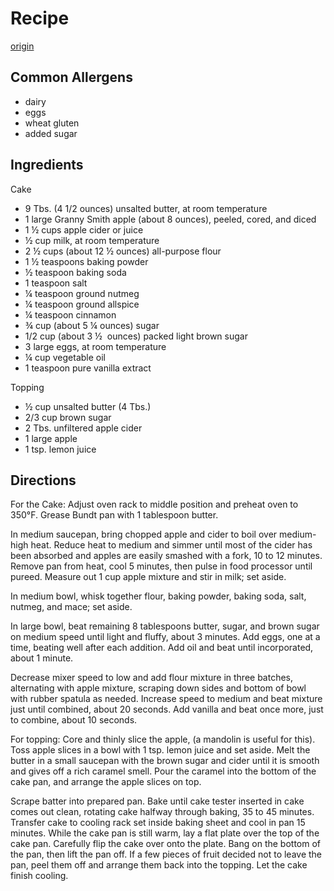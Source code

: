 # Recipe
[origin]()

## Common Allergens
* dairy
* eggs
* wheat gluten
* added sugar

## Ingredients
Cake
* 9 Tbs. (4 1/2 ounces) unsalted butter, at room temperature
* 1 large Granny Smith apple (about 8 ounces), peeled, cored, and diced
* 1 ½ cups apple cider or juice
* ½ cup milk, at room temperature
* 2 ½ cups (about 12 ½ ounces) all-purpose flour
* 1 ½ teaspoons baking powder
* ½ teaspoon baking soda
* 1 teaspoon salt
* ¼ teaspoon ground nutmeg
* ¼ teaspoon ground allspice
* ¼ teaspoon cinnamon 
* ¾ cup (about 5 ¼ ounces) sugar
* 1/2 cup (about 3 ½  ounces) packed light brown sugar
* 3 large eggs, at room temperature
* ¼ cup vegetable oil
* 1 teaspoon pure vanilla extract

Topping

* ½ cup unsalted butter (4 Tbs.)
* 2/3 cup brown sugar
* 2 Tbs. unfiltered apple cider
* 1 large apple
* 1 tsp. lemon juice

## Directions
For the Cake: Adjust oven rack to middle position and preheat oven to 350°F. Grease Bundt pan with 1 tablespoon butter.

In medium saucepan, bring chopped apple and cider to boil over medium-high heat. Reduce heat to medium and simmer until most of the cider has been absorbed and apples are easily smashed with a fork, 10 to 12 minutes. Remove pan from heat, cool 5 minutes, then pulse in food processor until pureed. Measure out 1 cup apple mixture and stir in milk; set aside.

In medium bowl, whisk together flour, baking powder, baking soda, salt, nutmeg, and mace; set aside.

In large bowl, beat remaining 8 tablespoons butter, sugar, and brown sugar on medium speed until light and fluffy, about 3 minutes. Add eggs, one at a time, beating well after each addition. Add oil and beat until incorporated, about 1 minute.

Decrease mixer speed to low and add flour mixture in three batches, alternating with apple mixture, scraping down sides and bottom of bowl with rubber spatula as needed. Increase speed to medium and beat mixture just until combined, about 20 seconds. Add vanilla and beat once more, just to combine, about 10 seconds.

For topping: Core and thinly slice the apple, (a mandolin is useful for this). Toss apple slices in a bowl with 1 tsp. lemon juice and set aside. Melt the butter in a small saucepan with the brown sugar and cider until it is smooth and gives off a rich caramel smell. Pour the caramel into the bottom of the cake pan, and arrange the apple slices on top.

Scrape batter into prepared pan. Bake until cake tester inserted in cake comes out clean, rotating cake halfway through baking, 35 to 45 minutes. Transfer cake to cooling rack set inside baking sheet and cool in pan 15 minutes. While the cake pan is still warm, lay a flat plate over the top of the cake pan. Carefully flip the cake over onto the plate. Bang on the bottom of the pan, then lift the pan off. If a few pieces of fruit decided not to leave the pan, peel them off and arrange them back into the topping. Let the cake finish cooling.